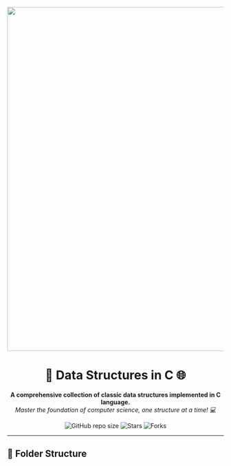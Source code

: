 <p align="center">
  <img src="https://repository-images.githubusercontent.com/354254077/bce9404a-5a1c-491c-b778-ee99c018b00e" width="800"/>
</p>

<h1 align="center">📘 Data Structures in C 🌐</h1>

<p align="center">
  <b>A comprehensive collection of classic data structures implemented in C language.</b><br>
  <i>Master the foundation of computer science, one structure at a time! 💻</i>
</p>

<p align="center">
  <img alt="GitHub repo size" src="https://img.shields.io/github/repo-size/yourusername/datastructures-c">
  <img alt="Stars" src="https://img.shields.io/github/stars/yourusername/datastructures-c?style=social">
  <img alt="Forks" src="https://img.shields.io/github/forks/yourusername/datastructures-c?style=social">
</p>

---

## 📂 Folder Structure

